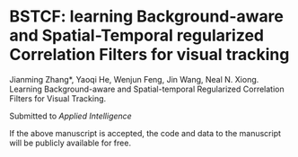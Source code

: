 # BSTCF: learning Background-aware and Spatial-Temporal regularized Correlation Filters for visual tracking

Jianming Zhang*, Yaoqi He, Wenjun Feng, Jin Wang, Neal N. Xiong. Learning Background-aware and Spatial-temporal Regularized Correlation Filters for Visual Tracking. 

Submitted to *Applied Intelligence*

If the above manuscript is accepted, the code and data to the manuscript will be publicly available for free. 

